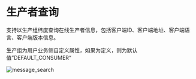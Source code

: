 # 生产者查询

支持以生产组纬度查询在线生产者信息，包括客户端ID、客户端地址、客户端语言、客户端版本信息。

生产组为用户业务侧自定义属性，如果为定义，则为默认值”DEFAULT_CONSUMER“


![message_search](/rocketmq/images/producer_search.png)